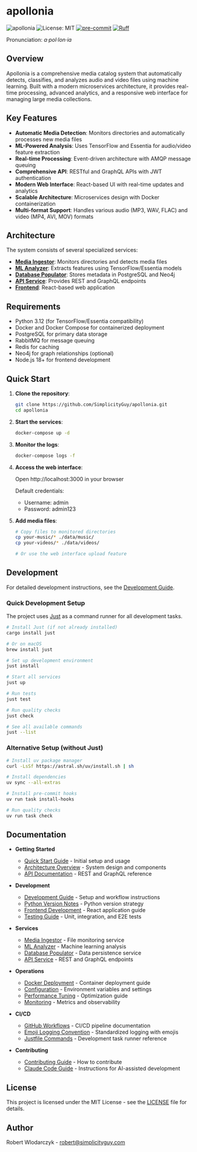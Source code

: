 # apollonia

![apollonia](https://github.com/SimplicityGuy/apollonia/actions/workflows/build.yml/badge.svg)
![License: MIT](https://img.shields.io/github/license/SimplicityGuy/apollonia)
[![pre-commit](https://img.shields.io/badge/pre--commit-enabled-brightgreen?logo=pre-commit)](https://github.com/pre-commit/pre-commit)
[![Ruff](https://img.shields.io/endpoint?url=https://raw.githubusercontent.com/astral-sh/ruff/main/assets/badge/v2.json)](https://github.com/astral-sh/ruff)

Pronunciation: _a·pol·lon·ia_

## Overview

Apollonia is a comprehensive media catalog system that automatically detects, classifies, and
analyzes audio and video files using machine learning. Built with a modern microservices
architecture, it provides real-time processing, advanced analytics, and a responsive web interface
for managing large media collections.

## Key Features

- **Automatic Media Detection**: Monitors directories and automatically processes new media files
- **ML-Powered Analysis**: Uses TensorFlow and Essentia for audio/video feature extraction
- **Real-time Processing**: Event-driven architecture with AMQP message queuing
- **Comprehensive API**: RESTful and GraphQL APIs with JWT authentication
- **Modern Web Interface**: React-based UI with real-time updates and analytics
- **Scalable Architecture**: Microservices design with Docker containerization
- **Multi-format Support**: Handles various audio (MP3, WAV, FLAC) and video (MP4, AVI, MOV) formats

## Architecture

The system consists of several specialized services:

- **[Media Ingestor](docs/services/ingestor.md)**: Monitors directories and detects media files
- **[ML Analyzer](docs/services/analyzer.md)**: Extracts features using TensorFlow/Essentia models
- **[Database Populator](docs/services/populator.md)**: Stores metadata in PostgreSQL and Neo4j
- **[API Service](docs/services/api.md)**: Provides REST and GraphQL endpoints
- **[Frontend](frontend/README.md)**: React-based web application

## Requirements

- Python 3.12 (for TensorFlow/Essentia compatibility)
- Docker and Docker Compose for containerized deployment
- PostgreSQL for primary data storage
- RabbitMQ for message queuing
- Redis for caching
- Neo4j for graph relationships (optional)
- Node.js 18+ for frontend development

## Quick Start

1. **Clone the repository**:

   ```bash
   git clone https://github.com/SimplicityGuy/apollonia.git
   cd apollonia
   ```

1. **Start the services**:

   ```bash
   docker-compose up -d
   ```

1. **Monitor the logs**:

   ```bash
   docker-compose logs -f
   ```

1. **Access the web interface**:

   Open http://localhost:3000 in your browser

   Default credentials:

   - Username: admin
   - Password: admin123

1. **Add media files**:

   ```bash
   # Copy files to monitored directories
   cp your-music/* ./data/music/
   cp your-videos/* ./data/videos/

   # Or use the web interface upload feature
   ```

## Development

For detailed development instructions, see the
[Development Guide](docs/development/development-guide.md).

### Quick Development Setup

The project uses [Just](https://just.systems/) as a command runner for all development tasks.

```bash
# Install Just (if not already installed)
cargo install just

# Or on macOS
brew install just

# Set up development environment
just install

# Start all services
just up

# Run tests
just test

# Run quality checks
just check

# See all available commands
just --list
```

### Alternative Setup (without Just)

```bash
# Install uv package manager
curl -LsSf https://astral.sh/uv/install.sh | sh

# Install dependencies
uv sync --all-extras

# Install pre-commit hooks
uv run task install-hooks

# Run quality checks
uv run task check
```

## Documentation

- **Getting Started**

  - [Quick Start Guide](docs/getting-started.md) - Initial setup and usage
  - [Architecture Overview](docs/architecture/overview.md) - System design and components
  - [API Documentation](docs/api/README.md) - REST and GraphQL reference

- **Development**

  - [Development Guide](docs/development/development-guide.md) - Setup and workflow instructions
  - [Python Version Notes](docs/development/python-version-notes.md) - Python version strategy
  - [Frontend Development](frontend/README.md) - React application guide
  - [Testing Guide](docs/development/testing.md) - Unit, integration, and E2E tests

- **Services**

  - [Media Ingestor](docs/services/ingestor.md) - File monitoring service
  - [ML Analyzer](docs/services/analyzer.md) - Machine learning analysis
  - [Database Populator](docs/services/populator.md) - Data persistence service
  - [API Service](docs/services/api.md) - REST and GraphQL endpoints

- **Operations**

  - [Docker Deployment](docs/operations/docker-deployment.md) - Container deployment guide
  - [Configuration](docs/operations/configuration.md) - Environment variables and settings
  - [Performance Tuning](docs/operations/performance.md) - Optimization guide
  - [Monitoring](docs/operations/monitoring.md) - Metrics and observability

- **CI/CD**

  - [GitHub Workflows](docs/development/github-workflows.md) - CI/CD pipeline documentation
  - [Emoji Logging Convention](docs/development/logging-convention.md) - Standardized logging with
    emojis
  - [Justfile Commands](docs/development/justfile-guide.md) - Development task runner reference

- **Contributing**

  - [Contributing Guide](CONTRIBUTING.md) - How to contribute
  - [Claude Code Guide](CLAUDE.md) - Instructions for AI-assisted development

## License

This project is licensed under the MIT License - see the [LICENSE](LICENSE) file for details.

## Author

Robert Wlodarczyk - [robert@simplicityguy.com](mailto:robert@simplicityguy.com)
